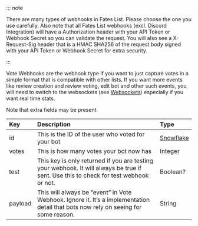::: note

There are many types of webhooks in Fates List. Please choose the one you use carefully. Also note that all Fates List webhooks (excl. Discord Integration) will have a Authorization header with your API Token or Webhook Secret so you can validate the request. You will also see a X-Request-Sig header that is a HMAC SHA256 of the request body signed with your API Token or Webhook Secret for extra security.

:::

Vote Webhooks are the webhook type if you want to just capture votes in a simple format that is compatible with other lists. If you want more events like review creation and review voting, edit bot and other such events, you will need to switch to the websockets (see [Websockets](../../websockets/getting-started)) especially if you want real time stats.


Note that extra fields may be present

| Key | Description | Type |
| :--- | :--- | :--- |
| id | This is the ID of the user who voted for your bot | [Snowflake](../structures/basic-structures.md#terminology) |
| votes | This is how many votes your bot now has | Integer |
| test | This key is only returned if you are testing your webhook. It will always be true if sent. Use this to check for test webhook or not. | Boolean? |
| payload | This will always be ”event” in Vote Webhook. Ignore it. It’s a implementation detail that bots now rely on seeing for some reason. | String |
